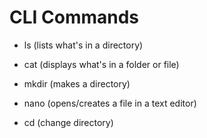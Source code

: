 # CLI Commands
- ls (lists what's in a directory)

- cat (displays what's in a folder or file)

- mkdir (makes a directory)

- nano (opens/creates a file in a text editor)

- cd (change directory) 
